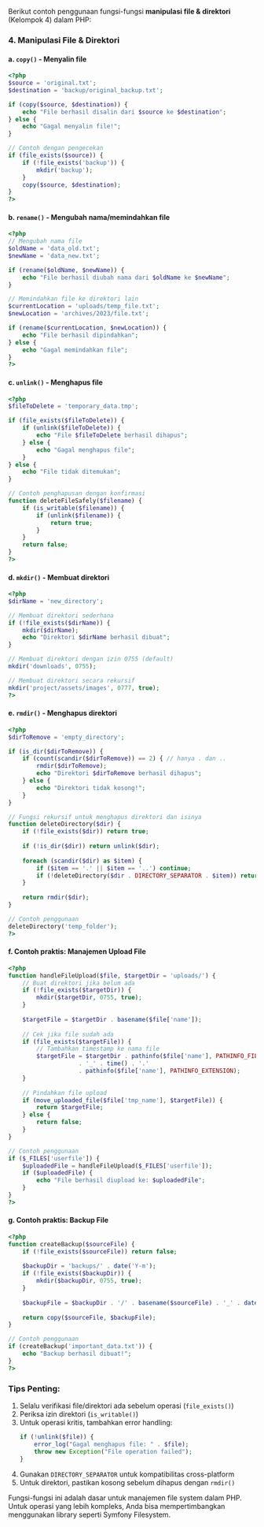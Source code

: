 Berikut contoh penggunaan fungsi-fungsi **manipulasi file & direktori** (Kelompok 4) dalam PHP:

### 4. Manipulasi File & Direktori

#### a. `copy()` - Menyalin file
```php
<?php
$source = 'original.txt';
$destination = 'backup/original_backup.txt';

if (copy($source, $destination)) {
    echo "File berhasil disalin dari $source ke $destination";
} else {
    echo "Gagal menyalin file!";
}

// Contoh dengan pengecekan
if (file_exists($source)) {
    if (!file_exists('backup')) {
        mkdir('backup');
    }
    copy($source, $destination);
}
?>
```

#### b. `rename()` - Mengubah nama/memindahkan file
```php
<?php
// Mengubah nama file
$oldName = 'data_old.txt';
$newName = 'data_new.txt';

if (rename($oldName, $newName)) {
    echo "File berhasil diubah nama dari $oldName ke $newName";
}

// Memindahkan file ke direktori lain
$currentLocation = 'uploads/temp_file.txt';
$newLocation = 'archives/2023/file.txt';

if (rename($currentLocation, $newLocation)) {
    echo "File berhasil dipindahkan";
} else {
    echo "Gagal memindahkan file";
}
?>
```

#### c. `unlink()` - Menghapus file
```php
<?php
$fileToDelete = 'temporary_data.tmp';

if (file_exists($fileToDelete)) {
    if (unlink($fileToDelete)) {
        echo "File $fileToDelete berhasil dihapus";
    } else {
        echo "Gagal menghapus file";
    }
} else {
    echo "File tidak ditemukan";
}

// Contoh penghapusan dengan konfirmasi
function deleteFileSafely($filename) {
    if (is_writable($filename)) {
        if (unlink($filename)) {
            return true;
        }
    }
    return false;
}
?>
```

#### d. `mkdir()` - Membuat direktori
```php
<?php
$dirName = 'new_directory';

// Membuat direktori sederhana
if (!file_exists($dirName)) {
    mkdir($dirName);
    echo "Direktori $dirName berhasil dibuat";
}

// Membuat direktori dengan izin 0755 (default)
mkdir('downloads', 0755);

// Membuat direktori secara rekursif
mkdir('project/assets/images', 0777, true);
?>
```

#### e. `rmdir()` - Menghapus direktori
```php
<?php
$dirToRemove = 'empty_directory';

if (is_dir($dirToRemove)) {
    if (count(scandir($dirToRemove)) == 2) { // hanya . dan ..
        rmdir($dirToRemove);
        echo "Direktori $dirToRemove berhasil dihapus";
    } else {
        echo "Direktori tidak kosong!";
    }
}

// Fungsi rekursif untuk menghapus direktori dan isinya
function deleteDirectory($dir) {
    if (!file_exists($dir)) return true;
    
    if (!is_dir($dir)) return unlink($dir);
    
    foreach (scandir($dir) as $item) {
        if ($item == '.' || $item == '..') continue;
        if (!deleteDirectory($dir . DIRECTORY_SEPARATOR . $item)) return false;
    }
    
    return rmdir($dir);
}

// Contoh penggunaan
deleteDirectory('temp_folder');
?>
```

#### f. Contoh praktis: Manajemen Upload File
```php
<?php
function handleFileUpload($file, $targetDir = 'uploads/') {
    // Buat direktori jika belum ada
    if (!file_exists($targetDir)) {
        mkdir($targetDir, 0755, true);
    }
    
    $targetFile = $targetDir . basename($file['name']);
    
    // Cek jika file sudah ada
    if (file_exists($targetFile)) {
        // Tambahkan timestamp ke nama file
        $targetFile = $targetDir . pathinfo($file['name'], PATHINFO_FILENAME) 
                    . '_' . time() . '.' 
                    . pathinfo($file['name'], PATHINFO_EXTENSION);
    }
    
    // Pindahkan file upload
    if (move_uploaded_file($file['tmp_name'], $targetFile)) {
        return $targetFile;
    } else {
        return false;
    }
}

// Contoh penggunaan
if ($_FILES['userfile']) {
    $uploadedFile = handleFileUpload($_FILES['userfile']);
    if ($uploadedFile) {
        echo "File berhasil diupload ke: $uploadedFile";
    }
}
?>
```

#### g. Contoh praktis: Backup File
```php
<?php
function createBackup($sourceFile) {
    if (!file_exists($sourceFile)) return false;
    
    $backupDir = 'backups/' . date('Y-m');
    if (!file_exists($backupDir)) {
        mkdir($backupDir, 0755, true);
    }
    
    $backupFile = $backupDir . '/' . basename($sourceFile) . '_' . date('d-His');
    
    return copy($sourceFile, $backupFile);
}

// Contoh penggunaan
if (createBackup('important_data.txt')) {
    echo "Backup berhasil dibuat!";
}
?>
```

### Tips Penting:
1. Selalu verifikasi file/direktori ada sebelum operasi (`file_exists()`)
2. Periksa izin direktori (`is_writable()`)
3. Untuk operasi kritis, tambahkan error handling:
   ```php
   if (!unlink($file)) {
       error_log("Gagal menghapus file: " . $file);
       throw new Exception("File operation failed");
   }
   ```
4. Gunakan `DIRECTORY_SEPARATOR` untuk kompatibilitas cross-platform
5. Untuk direktori, pastikan kosong sebelum dihapus dengan `rmdir()`

Fungsi-fungsi ini adalah dasar untuk manajemen file system dalam PHP. Untuk operasi yang lebih kompleks, Anda bisa mempertimbangkan menggunakan library seperti Symfony Filesystem.